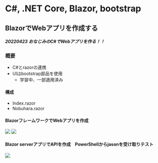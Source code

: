 # C#, .NET Core, Blazor, bootstrap

## BlazorでWebアプリを作成する
  ##### 20220423 おなじみのC#でWebアプリを作る！！
  
### 概要
  - C#とrazorの連携
  - UIはbootstrap部品を使用
    - 学習中、一部適用済み
#### 構成
  - Index.razor
  - Nobuhara.razor

#### BlazorフレームワークでWebアプリを作成
<img src="https://user-images.githubusercontent.com/88915966/173495403-ae6a84ec-9996-4ff7-9a26-67fd270e7faa.jpg">
<img src="https://user-images.githubusercontent.com/88915966/173495682-b5f60d93-e499-4e02-8ed9-442ea34133b5.jpg">

#### Blazor serverアプリでAPIを作成　PowerShellからjasonを受け取りテスト
<img src="https://user-images.githubusercontent.com/88915966/173496888-eed5450e-781b-4097-b9b0-e19a70084f8d.jpg">
